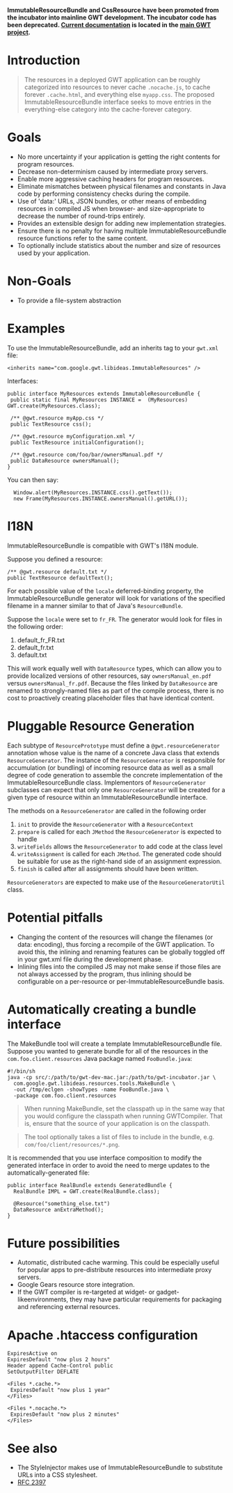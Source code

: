 **ImmutableResourceBundle and CssResource have been promoted from the incubator into mainline GWT development.  The incubator code has been deprecated.  [Current documentation](http://code.google.com/p/google-web-toolkit/wiki/ClientBundle) is located in the [main GWT project](http://code.google.com/p/google-web-toolkit).**

# Introduction #

> The resources in a deployed GWT application can be roughly categorized into resources to never cache `.nocache.js`, to cache forever `.cache.html`, and everything else `myapp.css`.  The proposed ImmutableResourceBundle interface seeks to move entries in the everything-else category into the cache-forever category.

# Goals #

  * No more uncertainty if your application is getting the right contents for program resources.
  * Decrease non-determinism caused by intermediate proxy servers.
  * Enable more aggressive caching headers for program resources.
  * Eliminate mismatches between physical filenames and constants in Java code by performing consistency checks during the compile.
  * Use of 'data:' URLs, JSON bundles, or other means of embedding resources in compiled JS when browser- and size-appropriate to decrease the number of round-trips entirely.
  * Provides an extensible design for adding new implementation strategies.
  * Ensure there is no penalty for having multiple ImmutableResourceBundle resource functions refer to the same content.
  * To optionally include statistics about the number and size of resources used by your application.

# Non-Goals #

  * To provide a file-system abstraction

# Examples #

To use the ImmutableResourceBundle, add an inherits tag to your `gwt.xml` file:
```
<inherits name="com.google.gwt.libideas.ImmutableResources" />
```

Interfaces:
```
public interface MyResources extends ImmutableResourceBundle {
 public static final MyResources INSTANCE =  (MyResources) GWT.create(MyResources.class);

 /** @gwt.resource myApp.css */
 public TextResource css();

 /** @gwt.resource myConfiguration.xml */
 public TextResource initialConfiguration();

 /** @gwt.resource com/foo/bar/ownersManual.pdf */
 public DataResource ownersManual();
}
```

You can then say:
```
  Window.alert(MyResources.INSTANCE.css().getText());
  new Frame(MyResources.INSTANCE.ownersManual().getURL());
```

# I18N #

ImmutableResourceBundle is compatible with GWT's I18N module.

Suppose you defined a resource:
```
/** @gwt.resource default.txt */
public TextResource defaultText();
```

For each possible value of the `locale` deferred-binding property, the ImmutableResourceBundle generator will look for variations of the specified filename in a manner similar to that of Java's `ResourceBundle`.

Suppose the `locale` were set to `fr_FR`.  The generator would look for files in the following order:
  1. default\_fr\_FR.txt
  1. default\_fr.txt
  1. default.txt

This will work equally well with `DataResource` types, which can allow you to provide localized versions of other resources, say `ownersManual_en.pdf` versus `ownersManual_fr.pdf`.  Because the files linked by `DataResource` are renamed to strongly-named files as part of the compile process, there is no cost to proactively creating placeholder files that have identical content.

# Pluggable Resource Generation #

Each subtype of `ResourcePrototype` must define a `@gwt.resourceGenerator` annotation whose value is the name of a concrete Java class that extends `ResourceGenerator`.  The instance of the `ResourceGenerator` is responsible for accumulation (or bundling) of incoming resource data as well as a small degree of code generation to assemble the concrete implementation of the ImmutableResourceBundle class.  Implementors of `ResourceGenerator` subclasses can expect that only one `ResourceGenerator` will be created for a given type of resource within an ImmutableResourceBundle interface.

The methods on a `ResourceGenerator` are called in the following order
  1. `init` to provide the `ResourceGenerator` with a `ResourceContext`
  1. `prepare` is called for each `JMethod` the `ResourceGenerator` is expected to handle
  1. `writeFields` allows the `ResourceGenerator` to add code at the class level
  1. `writeAssignment` is called for each `JMethod`.  The generated code should be suitable for use as the right-hand side of an assignment expression.
  1. `finish` is called after all assignments should have been written.

`ResourceGenerators` are expected to make use of the `ResourceGeneratorUtil` class.

# Potential pitfalls #
  * Changing the content of the resources will change the filenames (or data: encoding), thus forcing a recompile of the GWT application. To avoid this, the inlining and renaming features can be globally toggled off in your gwt.xml file during the development phase.
  * Inlining files into the compiled JS may not make sense if those files are not always accessed by the program, thus inlining should be configurable on a per-resource or per-ImmutableResourceBundle basis.


# Automatically creating a bundle interface #

The MakeBundle tool will create a template ImmutableResourceBundle file.  Suppose you wanted to generate bundle for all of the resources in the `com.foo.client.resources` Java package named `FooBundle.java`:

```
#!/bin/sh
java -cp src/:/path/to/gwt-dev-mac.jar:/path/to/gwt-incubator.jar \
  com.google.gwt.libideas.resources.tools.MakeBundle \
  -out /tmp/eclgen -showTypes -name FooBundle.java \
  -package com.foo.client.resources
```

> When running MakeBundle, set the classpath up in the same way that you would configure the classpath when running GWTCompiler. That is, ensure that the source of your application is on the classpath.

> The tool optionally takes a list of files to include in the bundle, e.g. `com/foo/client/resources/*.png`.

It is recommended that you use interface composition to modify the generated interface in order to avoid the need to merge updates to the automatically-generated file:

```
public interface RealBundle extends GeneratedBundle {
  RealBundle IMPL = GWT.create(RealBundle.class);

  @Resource("something_else.txt")
  DataResource anExtraMethod();
}
```

# Future possibilities #
  * Automatic, distributed cache warming.  This could be especially useful for popular apps to pre-distribute resources into intermediate proxy servers.
  * Google Gears resource store integration.
  * If the GWT compiler is re-targeted at widget- or gadget-likeenvironments, they may have particular requirements for packaging and referencing external resources.


# Apache .htaccess configuration #

```
ExpiresActive on
ExpiresDefault "now plus 2 hours"
Header append Cache-Control public
SetOutputFilter DEFLATE

<Files *.cache.*>
 ExpiresDefault "now plus 1 year"
</Files>

<Files *.nocache.*>
 ExpiresDefault "now plus 2 minutes"
</Files>
```


# See also #

  * The StyleInjector makes use of ImmutableResourceBundle to substitute URLs into a CSS stylesheet.
  * [RFC 2397](http://www.ietf.org/rfc/rfc2397.txt)